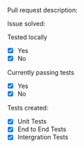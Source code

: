 Pull request description:

Issue solved:

Tested locally
- [x] Yes
- [x] No

Currently passing tests
- [x] Yes
- [x] No

Tests created:
- [x] Unit Tests
- [x] End to End Tests
- [x] Intergration Tests
